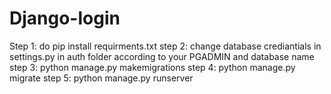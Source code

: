 # Django-login

Step 1: do pip install requirments.txt
step 2: change database crediantials in settings.py in auth folder according to your PGADMIN and database name
step 3: python manage.py makemigrations
step 4: python manage.py migrate
step 5: python manage.py runserver
